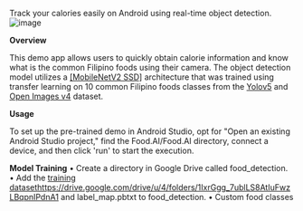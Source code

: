 Track your calories easily on Android using real-time object detection.
![image](https://github.com/CarloGacuan/NutriScanPH/assets/124227436/ad724c87-111d-4aec-9397-c0e3e3af294e)

**Overview**

This demo app allows users to quickly obtain calorie information and know what is the common Filipino foods using their camera. The object detection model utilizes a [[MobileNetV2 SSD]](https://github.com/tensorflow/models/tree/master/research/object_detection) architecture that was trained using transfer learning on 10 common Filipino foods classes from the [Yolov5](https://github.com/ultralytics/yolov5) and [Open Images v4](https://storage.googleapis.com/openimages/web/factsfigures_v4.html) dataset.

**Usage**

To set up the pre-trained demo in Android Studio, opt for "Open an existing Android Studio project," find the Food.AI/Food.AI directory, connect a device, and then click 'run' to start the execution.

**Model Training**
• Create a directory in Google Drive called food_detection.
• Add the [training dataset](https://drive.google.com/drive/u/4/folders/1IxrGgg_7ublLS8AtIuFwzLBqpnIPdnA1)https://drive.google.com/drive/u/4/folders/1IxrGgg_7ublLS8AtIuFwzLBqpnIPdnA1 and label_map.pbtxt to food_detection.
•
Custom food classes
